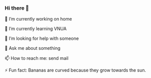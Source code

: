### Hi there 👋

 🔭 I’m currently working on home
 
 🌱 I’m currently learning VNUA
 
 🤔 I’m looking for help with someone
 
 💬 Ask me about something
 
 📫 How to reach me: send mail
 
 ⚡ Fun fact: Bananas are curved because they grow towards the sun.
 

